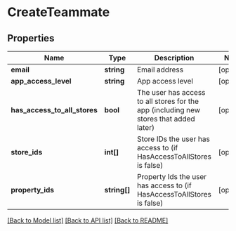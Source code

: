 # CreateTeammate

## Properties
Name | Type | Description | Notes
------------ | ------------- | ------------- | -------------
**email** | **string** | Email address | [optional] 
**app_access_level** | **string** | App access level | [optional] 
**has_access_to_all_stores** | **bool** | The user has access to all stores for the app (including new stores that added later) | [optional] 
**store_ids** | **int[]** | Store IDs the user has access to (if HasAccessToAllStores is false) | [optional] 
**property_ids** | **string[]** | Property Ids the user has access to (if HasAccessToAllStores is false) | [optional] 

[[Back to Model list]](../README.md#documentation-for-models) [[Back to API list]](../README.md#documentation-for-api-endpoints) [[Back to README]](../README.md)


